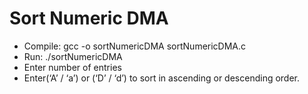 # Sort Numeric DMA
- Compile: gcc -o sortNumericDMA sortNumericDMA.c
- Run: ./sortNumericDMA
- Enter number of entries
- Enter(‘A’ / ‘a’) or (‘D’ / ‘d’) to sort in ascending or descending order.
